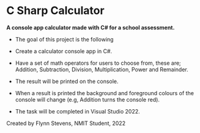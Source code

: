 # C Sharp Calculator
**A console app calculator made with C# for a school assessment.**

- The goal of this project is the following

- Create a calculator console app in C#.
- Have a set of math operators for users to choose from, these are; Addition, Subtraction, Division, Multiplication, Power and Remainder.
- The result will be printed on the console.
- When a result is printed the background and foreground colours of the console will change (e.g, Addition turns the console red).
- The task will be completed in Visual Studio 2022.

Created by Flynn Stevens, NMIT Student, 2022
